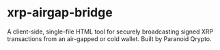 # xrp-airgap-bridge
A client-side, single-file HTML tool for securely broadcasting signed XRP transactions from an air-gapped or cold wallet. Built by Paranoid Qrypto.
